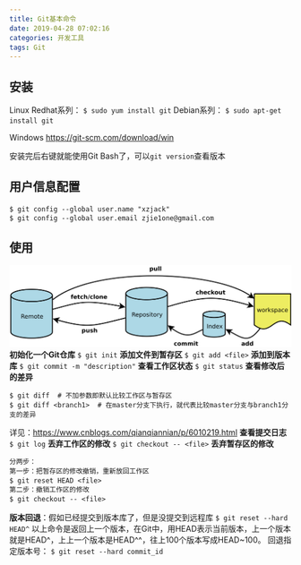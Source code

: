 ```yaml
---
title: Git基本命令
date: 2019-04-28 07:02:16
categories: 开发工具
tags: Git
---
```

## 安装 ##
Linux 
Redhat系列： 
`$ sudo yum install git`
Debian系列：
`$ sudo apt-get install git`

Windows
https://git-scm.com/download/win

安装完后右键就能使用Git Bash了，可以`git version`查看版本
<!--more-->
## 用户信息配置 ##
```
$ git config --global user.name "xzjack" 
$ git config --global user.email zjie1one@gmail.com
```

## 使用 ##
![](Git基本命令/15323410401964.png)
**初始化一个Git仓库**
`$ git init`
**添加文件到暂存区**
`$ git add <file>`
**添加到版本库**
`$ git commit -m "description"`
**查看工作区状态**
`$ git status`
**查看修改后的差异**
```
$ git diff  # 不加参数即默认比较工作区与暂存区
$ git diff <branch1>  # 在master分支下执行，就代表比较master分支与branch1分支的差异
```
详见：https://www.cnblogs.com/qianqiannian/p/6010219.html
**查看提交日志**
`$ git log`
**丢弃工作区的修改**
`$ git checkout -- <file>`
**丢弃暂存区的修改**
```txt
分两步：
第一步：把暂存区的修改撤销，重新放回工作区
$ git reset HEAD <file>
第二步：撤销工作区的修改
$ git checkout -- <file>
```
**版本回退**：假如已经提交到版本库了，但是没提交到远程库
`$ git reset --hard HEAD^`
以上命令是返回上一个版本，在Git中，用HEAD表示当前版本，上一个版本就是HEAD^，上上一个版本是HEAD^^，往上100个版本写成HEAD~100。
回退指定版本号：
`$ git reset --hard commit_id`
